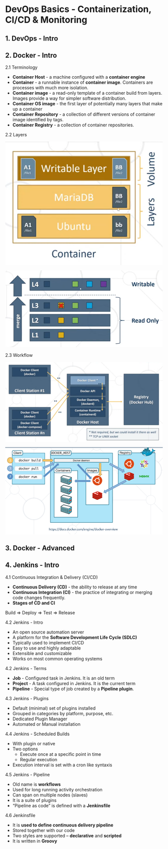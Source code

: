 # DevOps Basics - Containerization, CI/CD & Monitoring


## 1. DevOps - Intro

## 2. Docker - Intro

2.1 Terminology

- **Container Host** - a machine configured with a **container engine**
- **Container** - a runnable instance of **container image**. Containers are processes with much more isolation. 
- **Container image** - a read-only template of a container build from layers. Images provide a way for simpler software distribution.
- **Container OS image** - the first layer of potentially many layers that make up a container
- **Container Repository** - a collection of different versions of container image identified by tags.
- **Container Registry** - a collection of container repositories. 

2.2 Layers

![docker container layers 1](/images/02-01-devops-intro-docker-image-layers.png)


![docker container layers 2](/images/02-02-devops-intro-docker-image-layers.png)

2.3 Workflow

![docker platform](/images/02-03-devops-intro-docker-platform.png)



![docker workflow](/images/02-04-devops-intro-docker-workflow.png)


## 3. Docker - Advanced

## 4. Jenkins - Intro

4.1 Continuous  Integration & Delivery (CI/CD)
- **Continuous Delivery (CD)** - the ability to release at any time
- **Continuous Integration (CI)** - the practice of integrating or merging code changes frequently.
- **Stages of CD and CI**

Build => Deploy => Test => Release

4.2 Jenkins - Intro
- An open source automation server
- A platform for the **Software Development Life Cycle (SDLC)**
- Typically used to implement CI/CD
- Easy to use and highly adaptable
- Extensible and customizable
- Works on most common operating systems

4.2 Jenkins - Terms
- **Job** - Configured task in Jenkins. It is an old term
- **Project** - A task configured in Jenkins. It is the current term
- **Pipeline** - Special type of job created by a **Pipeline plugin**.

4.3 Jenkins - Plugins
- Default (minimal) set of plugins installed
- Grouped in categories by platform, purpose, etc.
- Dedicated Plugin Manager
- Automated or Manual installation

4.4 Jenkins - Scheduled Builds
- With plugin or native
- Two options
	- Execute once at a specific point in time
    - Regular execution
- Execution interval is set with a cron like syntaxis

4.5 Jenkins - Pipeline
- Old name is **workflows**
- Used for long running activity orchestration
- Can span on multiple nodes (slaves)
- It is a suite of plugins
- “Pipeline as code” is defined with a **Jenkinsfile**

4.6 Jenkinsfile
- It is **used to define continuous delivery pipeline**
- Stored together with our code
- Two styles are supported – **declarative** and **scripted**
- It is written in **Groovy**














